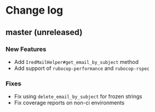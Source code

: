 # Change log

## master (unreleased)

### New Features

* Add `IredMailHelper#get_email_by_subject` method
* Add support of `rubocop-performance` and `rubocop-rspec`

### Fixes

* Fix using `delete_email_by_subject` for frozen strings
* Fix coverage reports on non-ci environments
